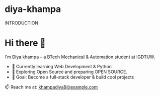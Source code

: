 # diya-khampa
INTRODUCTION

# Hi there 👋

I'm Diya khampa – a BTech Mechanical & Automation student at IGDTUW.
- 🔭 Currently learning Web Development & Python
- 🌱 Exploring Open Source and preparing OPEN SOURCE.
- 🎯 Goal: Become a full-stack developer & build cool projects

📫 Reach me at: khampadiya8@example.com
